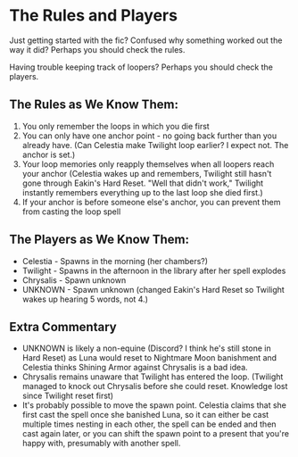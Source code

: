 The Rules and Players
=====================

Just getting started with the fic?  Confused why something worked out the way it did?  Perhaps you should check the rules.

Having trouble keeping track of loopers?  Perhaps you should check the players.

The Rules as We Know Them:
--------------------------

1. You only remember the loops in which you die first
2. You can only have one anchor point - no going back further than you already have. (Can Celestia make Twilight loop earlier?  I expect not.  The anchor is set.)
3. Your loop memories only reapply themselves when all loopers reach your anchor (Celestia wakes up and remembers, Twilight still hasn't gone through Eakin's Hard Reset.  "Well that didn't work," Twilight instantly remembers everything up to the last loop she died first.)
4. If your anchor is before someone else's anchor, you can prevent them from casting the loop spell

The Players as We Know Them:
----------------------------

- Celestia - Spawns in the morning (her chambers?)
- Twilight - Spawns in the afternoon in the library after her spell explodes
- Chrysalis - Spawn unknown
- UNKNOWN - Spawn unknown (changed Eakin's Hard Reset so Twilight wakes up hearing 5 words, not 4.)

Extra Commentary
----------------

- UNKNOWN is likely a non-equine (Discord?  I think he's still stone in Hard Reset) as Luna would reset to Nightmare Moon banishment and Celestia thinks Shining Armor against Chrysalis is a bad idea.
- Chrysalis remains unaware that Twilight has entered the loop. (Twilight managed to knock out Chrysalis before she could reset.  Knowledge lost since Twilight reset first)
- It's probably possible to move the spawn point. Celestia claims that she first cast the spell once she banished Luna, so it can either be cast multiple times nesting in each other, the spell can be ended and then cast again later, or you can shift the spawn point to a present that you're happy with, presumably with another spell.
